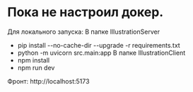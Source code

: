 # Пока не настроил докер.

Для локального запуска:
В папке IllustrationServer
  - pip install --no-cache-dir --upgrade -r requirements.txt
  - python -m uvicorn src.main:app
В папке IllustrationClient
  - npm install
  - npm run dev

Фронт: http://localhost:5173
